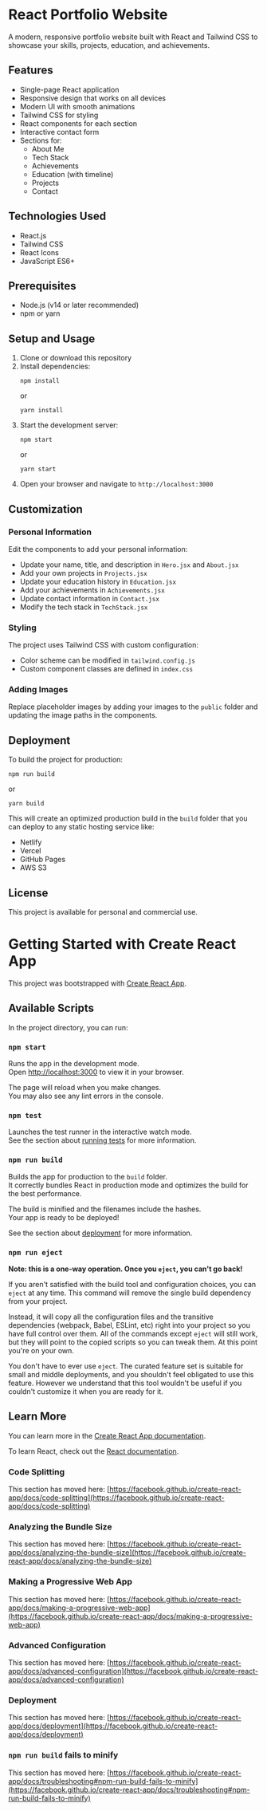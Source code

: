 # React Portfolio Website

A modern, responsive portfolio website built with React and Tailwind CSS to showcase your skills, projects, education, and achievements.

## Features

- Single-page React application
- Responsive design that works on all devices
- Modern UI with smooth animations
- Tailwind CSS for styling
- React components for each section
- Interactive contact form
- Sections for:
  - About Me
  - Tech Stack
  - Achievements
  - Education (with timeline)
  - Projects
  - Contact

## Technologies Used

- React.js
- Tailwind CSS
- React Icons
- JavaScript ES6+

## Prerequisites

- Node.js (v14 or later recommended)
- npm or yarn

## Setup and Usage

1. Clone or download this repository
2. Install dependencies:
   ```
   npm install
   ```
   or
   ```
   yarn install
   ```
3. Start the development server:
   ```
   npm start
   ```
   or
   ```
   yarn start
   ```
4. Open your browser and navigate to `http://localhost:3000`

## Customization

### Personal Information

Edit the components to add your personal information:

- Update your name, title, and description in `Hero.jsx` and `About.jsx`
- Add your own projects in `Projects.jsx`
- Update your education history in `Education.jsx`
- Add your achievements in `Achievements.jsx`
- Update contact information in `Contact.jsx`
- Modify the tech stack in `TechStack.jsx`

### Styling

The project uses Tailwind CSS with custom configuration:

- Color scheme can be modified in `tailwind.config.js`
- Custom component classes are defined in `index.css`

### Adding Images

Replace placeholder images by adding your images to the `public` folder and updating the image paths in the components.

## Deployment

To build the project for production:

```
npm run build
```

or

```
yarn build
```

This will create an optimized production build in the `build` folder that you can deploy to any static hosting service like:

- Netlify
- Vercel
- GitHub Pages
- AWS S3

## License

This project is available for personal and commercial use.

# Getting Started with Create React App

This project was bootstrapped with [Create React App](https://github.com/facebook/create-react-app).

## Available Scripts

In the project directory, you can run:

### `npm start`

Runs the app in the development mode.\
Open [http://localhost:3000](http://localhost:3000) to view it in your browser.

The page will reload when you make changes.\
You may also see any lint errors in the console.

### `npm test`

Launches the test runner in the interactive watch mode.\
See the section about [running tests](https://facebook.github.io/create-react-app/docs/running-tests) for more information.

### `npm run build`

Builds the app for production to the `build` folder.\
It correctly bundles React in production mode and optimizes the build for the best performance.

The build is minified and the filenames include the hashes.\
Your app is ready to be deployed!

See the section about [deployment](https://facebook.github.io/create-react-app/docs/deployment) for more information.

### `npm run eject`

**Note: this is a one-way operation. Once you `eject`, you can't go back!**

If you aren't satisfied with the build tool and configuration choices, you can `eject` at any time. This command will remove the single build dependency from your project.

Instead, it will copy all the configuration files and the transitive dependencies (webpack, Babel, ESLint, etc) right into your project so you have full control over them. All of the commands except `eject` will still work, but they will point to the copied scripts so you can tweak them. At this point you're on your own.

You don't have to ever use `eject`. The curated feature set is suitable for small and middle deployments, and you shouldn't feel obligated to use this feature. However we understand that this tool wouldn't be useful if you couldn't customize it when you are ready for it.

## Learn More

You can learn more in the [Create React App documentation](https://facebook.github.io/create-react-app/docs/getting-started).

To learn React, check out the [React documentation](https://reactjs.org/).

### Code Splitting

This section has moved here: [https://facebook.github.io/create-react-app/docs/code-splitting](https://facebook.github.io/create-react-app/docs/code-splitting)

### Analyzing the Bundle Size

This section has moved here: [https://facebook.github.io/create-react-app/docs/analyzing-the-bundle-size](https://facebook.github.io/create-react-app/docs/analyzing-the-bundle-size)

### Making a Progressive Web App

This section has moved here: [https://facebook.github.io/create-react-app/docs/making-a-progressive-web-app](https://facebook.github.io/create-react-app/docs/making-a-progressive-web-app)

### Advanced Configuration

This section has moved here: [https://facebook.github.io/create-react-app/docs/advanced-configuration](https://facebook.github.io/create-react-app/docs/advanced-configuration)

### Deployment

This section has moved here: [https://facebook.github.io/create-react-app/docs/deployment](https://facebook.github.io/create-react-app/docs/deployment)

### `npm run build` fails to minify

This section has moved here: [https://facebook.github.io/create-react-app/docs/troubleshooting#npm-run-build-fails-to-minify](https://facebook.github.io/create-react-app/docs/troubleshooting#npm-run-build-fails-to-minify)
